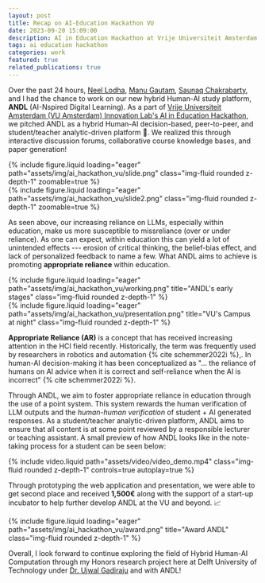 ```yaml
---
layout: post
title: Recap on AI-Education Hackathon VU
date: 2023-09-20 15:09:00
description: AI in Education Hackathon at Vrije Universiteit Amsterdam.
tags: ai education hackathon
categories: work
featured: true
related_publications: true
---
```


Over the past 24 hours, [Neel Lodha](https://www.linkedin.com/in/neel-lodha/?lipi=urn%3Ali%3Apage%3Ad_flagship3_detail_base%3BwF1CSOkJR%2BSkB9dgZZseRA%3D%3D), [Manu Gautam](https://www.linkedin.com/in/manu-gautam-6b5064259/?lipi=urn%3Ali%3Apage%3Ad_flagship3_detail_base%3BwF1CSOkJR%2BSkB9dgZZseRA%3D%3D), [Saunaq Chakrabarty](https://www.linkedin.com/in/saunaq-chakrabarty-498880250/?lipi=urn%3Ali%3Apage%3Ad_flagship3_detail_base%3BwF1CSOkJR%2BSkB9dgZZseRA%3D%3D), and I had the chance to work on our new hybrid Human-AI study platform, **ANDL** (AI-Nspired Digital Learning). As a part of [Vrije Universiteit Amsterdam (VU Amsterdam) Innovation Lab's AI in Education Hackathon](https://advalvas.vu.nl/en/science-education/ai-hackathon-winner-wants-tackle-crowded-campus/), we pitched ANDL as a hybrid Human-AI decision-based, peer-to-peer, and student/teacher analytic-driven platform 🏫. We realized this through interactive discussion forums, collaborative course knowledge bases, and paper generation!

<div class="row mt-3">
    <div class="col-sm mt-3 mt-md-0">
        {% include figure.liquid loading="eager" path="assets/img/ai_hackathon_vu/slide.png" class="img-fluid rounded z-depth-1" zoomable=true %}
    </div>
    <div class="col-sm mt-3 mt-md-0">
        {% include figure.liquid loading="eager" path="assets/img/ai_hackathon_vu/slide2.png" class="img-fluid rounded z-depth-1" zoomable=true %}
    </div>
</div>

As seen above, our increasing reliance on LLMs, especially within education, make us more susceptible to missreliance (over or under reliance). As one can expect, within education this can yield a lot of unintended effects --- erosion of critical thinking, the belief-bias effect, and lack of personalized feedback to name a few. What ANDL aims to achieve is promoting **appropriate reliance**
within education. 

<div class="row">
    <div class="col-sm mt-3 mt-md-0">
        {% include figure.liquid loading="eager" path="assets/img/ai_hackathon_vu/working.png" title="ANDL's early stages" class="img-fluid rounded z-depth-1" %}
    </div>
        <div class="col-sm mt-3 mt-md-0">
        {% include figure.liquid loading="eager" path="assets/img/ai_hackathon_vu/presentation.png" title="VU's Campus at night" class="img-fluid rounded z-depth-1" %}
    </div>
</div>

**Appropriate Reliance (AR)** is a concept that has received increasing attention in the HCI field recently. Historically, the term was frequently used by researchers in robotics and automation {% cite schemmer2022i %},. In human-AI decision-making it has been conceptualized as "... the reliance of humans on AI advice when it is correct and self-reliance when the AI is incorrect" {% cite schemmer2022i %}.

Through ANDL, we aim to foster appropriate reliance in education through the use of a point system. This system rewards the human verification of LLM outputs and the *human-human verification* of student + AI generated responses. As a student/teacher analytic-driven platform, ANDL aims to ensure that all content is at some point reviewed by a responsible lecturer or teaching assistant. A small preview of how ANDL looks like in the note-taking process for a student can be seen below:

<div class="row">
    <div class="col-sm mt-3 mt-md-0">
        {% include video.liquid path="assets/video/video_demo.mp4" class="img-fluid rounded z-depth-1" controls=true autoplay=true %}
    </div>
</div>

Through prototyping the web application and presentation, we were able to get second place and received **1,500€** along with the support of a start-up incubator to help further develop ANDL at the VU and beyond. 📈

<div class="row">
    <div class="col-sm mt-3 mt-md-0">
        {% include figure.liquid loading="eager" path="assets/img/ai_hackathon_vu/award.png" title="Award ANDL" class="img-fluid rounded z-depth-1" %}
    </div>
</div>

Overall, I look forward to continue exploring the field of Hybrid Human-AI Computation through my Honors research project here at Delft University of Technology under [Dr. Ujwal Gadiraju](https://ujwalgadiraju.com/) and with ANDL!
